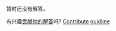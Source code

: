 
暂时还没有解答。

有兴趣[贡献你的解答](https://github.com/BFEdev/BFE.dev-solutions/blob/main/typescript/implement-mapunion-u-m_zh.md)吗? [Contribute guidline](https://github.com/BFEdev/BFE.dev-solutions#how-to-contribute)
